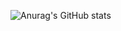 
![Anurag's GitHub stats](https://github-readme-stats.vercel.app/api?username=aquanic&show_icons=true&theme=transparent)
